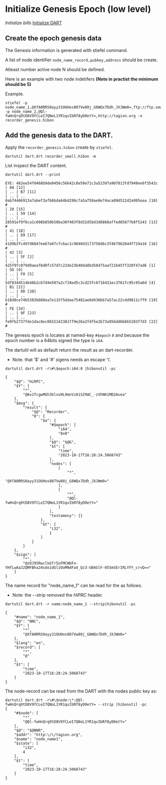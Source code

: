 # Initialize Genesis Epoch (low level)

*Initialize bills* [Initialize DART](/docs/guide/network_setup/initialize_dart)

## Create the epoch genesis data
The Genesis information is generated with stiefel command.

A list of node identifier `node_name_record,pubkey,address` should be create.

Atleast number active node N should be defined.

Here is an example with two node indetifers **(Note in practist the minimum should be 5)**

Example.
```
stiefel -p node_name_1,@XfA0RRS0ayy31OUHos807Vw80j_G8WQx7Ddh_JXJWm0=,ftp://ftp.smart.com -p node_name_2,@Ql-fwHnQrq9tD8V9fCLeI7QNoL1YR1qvIbRf8yD0etY=,http://tagion.org -o recorder_genesis.hibon
````

## Add the genesis data to the DART.

Apply the `recorder_genesis.hibon` create by `stiefel`.
```
dartutil dart.drt recorder_small.hibon -m
```

List inspect the DART content.

```
dartutil dart.drt --print

EYE: 462ee54f0468b9de0456c56642c8e59e71c3a52397a907013fd7949ee9f3542c
| 0A [12]
| .. | B7 [11]
| .. | .. 0ab74466913a7abef3afb6bda64bd296c7a5a758ae0e74aca89d512d2a995eaa [10] #
| 28 [15]
| .. | 59 [14]
| .. | .. 28591ef9f6ca1c608b850b58ba30f483f8d32d5bd3d8868affed85877b8f5243 [13] #
| 41 [18]
| .. | D9 [17]
| .. | .. 41d9b3fc497d6847ee67e87cfcbac1c9840d3173750d6c3f467962644f719a16 [16] #
| 42 [3]
| .. | 5F [2]
| .. | .. 425f9fc079d0aeaf6d0fc57d7c22de23b40da0bd58475aaf21b45ff320f47ad6 [1]
| 5D [6]
| .. | F0 [5]
| .. | .. 5df0344514b46b2cb7d4e507a2cf34ed5c3cd23fc6f16431ec3761fc95c95a6d [4]
| B1 [21]
| .. | 8D [20]
| .. | .. b18d0ce74b5383b888ea7e115f5ddae75482ae0d436bb7a57ac22cdd9811cff9 [19] #
| FE [24]
| .. | 9F [23]
| .. | .. fe9fb2737fde1dac8ec0815142381ff9e26a2fdf5e2b73a956dd6b6b5283f7d3 [22] #
```

The genesis epoch is locates at named-key `#$epoch` `0` and because the epoch number is a 64bits signed the type is `i64`.

The dartutil will as default return the result as an dart-recorder. 

- Note. that '$' and '#' sigens needs an escape '\\'.
```
dartutil dart.drt -r\#\$epoch:i64:0 |hibonutil -pc

{
    "$@": "HiRPC",
    "$Y": [
        "*",
        "@Av2fcgwMGh3blxvHL9mnVz81SZ9AC_-zVhNK1MD2Asea"
    ],
    "$msg": {
        "result": {
            "$@": "Recorder",
            "0": {
                "$a": {
                    "#$epoch": [
                        "i64",
                        "0x0"
                    ],
                    "$@": "$@G",
                    "$t": [
                        "time",
                        "2023-10-17T16:28:24.5068743"
                    ],
                    "nodes": [
                        [
                            "*",
                            "@XfA0RRS0ayy31OUHos807Vw80j_G8WQx7Ddh_JXJWm0="
                        ],
                        [
                            "*",
                            "@Ql-fwHnQrq9tD8V9fCLeI7QNoL1YR1qvIbRf8yD0etY="
                        ]
                    ],
                    "testamony": {}
                },
                "$t": [
                    "i32",
                    1
                ]
            }
        }
    },
    "$sign": [
        "*",
        "@zOJ95RwclkGfr5oFMCWbFn-YHfLwAaJ2QMFBha24sdo1dGlzOoMN4Fa4_Qz3-UB4GlF-05SmSErIRLYFY_crvQ=="
    ]
}
```

The name record for "node_name_1" can be read for the as follows.

- Note: the --strip removed the *HiPRC* header.

```
dartutil dart.drt -r name:node_name_1 --strip|hibonutil -pc

{
    "#name": "node_name_1",
    "$@": "NNC",
    "$Y": [
        "*",
        "@XfA0RRS0ayy31OUHos807Vw80j_G8WQx7Ddh_JXJWm0="
    ],
    "$lang": "en",
    "$record": [
        "*",
        "@"
    ],
    "$t": [
        "time",
        "2023-10-17T16:28:24.5068743"
    ]
}
```
The node-record can be read from the DART with the nodes public key as:

```
dartutil dart.drt -r\#\$node:\*:@Ql-fwHnQrq9tD8V9fCLeI7QNoL1YR1qvIbRf8yD0etY= --strip |hibonutil -pc
{
    "#$node": [
        "*",
        "@Ql-fwHnQrq9tD8V9fCLeI7QNoL1YR1qvIbRf8yD0etY="
    ],
    "$@": "$@NNR",
    "$addr": "http:\/\/tagion.org",
    "$name": "node_name1",
    "$state": [
        "i32",
        4
    ],
    "$t": [
        "time",
        "2023-10-17T16:28:24.5068743"
    ]
}
```
